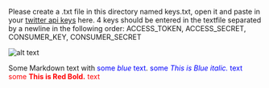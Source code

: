 Please create a .txt file in this directory named keys.txt, open it and paste in your [twitter api keys](https://developer.twitter.com/en/docs/basics/authentication/guides/access-tokens) here. 4 keys should be entered in the textfile separated by a newline in the following order: ACCESS_TOKEN, ACCESS_SECRET, CONSUMER_KEY, CONSUMER_SECRET

![alt text](https://www.getsocialsignals.com/blog/wp-content/uploads/2018/01/no-tweet-blink-cursor.gif "twitter image")


Some Markdown text with <span style="color:blue">some *blue* text</span>.
<span style="color:blue">some *This is Blue italic.* text</span>
<span style="color:red">some **This is Red Bold.** text</span>
